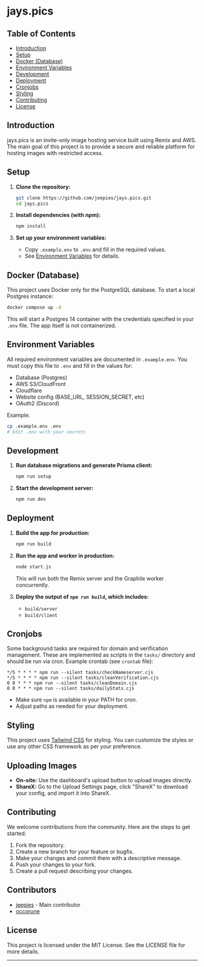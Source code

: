 # jays.pics

## Table of Contents

- [Introduction](#introduction)
- [Setup](#setup)
- [Docker (Database)](#docker-database)
- [Environment Variables](#environment-variables)
- [Development](#development)
- [Deployment](#deployment)
- [Cronjobs](#cronjobs)
- [Styling](#styling)
- [Contributing](#contributing)
- [License](#license)

## Introduction

jays.pics is an invite-only image hosting service built using Remix and AWS. The main goal of this project is to provide a secure and reliable platform for hosting images with restricted access.

## Setup

1. **Clone the repository:**

   ```sh
   git clone https://github.com/jeepies/jays.pics.git
   cd jays.pics
   ```

2. **Install dependencies (with npm):**

   ```sh
   npm install
   ```

3. **Set up your environment variables:**
   - Copy `.example.env` to `.env` and fill in the required values.
   - See [Environment Variables](#environment-variables) for details.

## Docker (Database)

This project uses Docker only for the PostgreSQL database. To start a local Postgres instance:

```sh
docker compose up -d
```

This will start a Postgres 14 container with the credentials specified in your `.env` file. The app itself is not containerized.

## Environment Variables

All required environment variables are documented in `.example.env`. You must copy this file to `.env` and fill in the values for:

- Database (Postgres)
- AWS S3/CloudFront
- Cloudflare
- Website config (BASE_URL, SESSION_SECRET, etc)
- OAuth2 (Discord)

Example:

```sh
cp .example.env .env
# Edit .env with your secrets
```

## Development

1. **Run database migrations and generate Prisma client:**

   ```sh
   npm run setup
   ```

2. **Start the development server:**

   ```sh
   npm run dev
   ```

## Deployment

1. **Build the app for production:**

   ```sh
   npm run build
   ```

2. **Run the app and worker in production:**

   ```sh
   node start.js
   ```

   This will run both the Remix server and the Graphile worker concurrently.

3. **Deploy the output of `npm run build`, which includes:**
   - `build/server`
   - `build/client`

## Cronjobs

Some background tasks are required for domain and verification management. These are implemented as scripts in the `tasks/` directory and should be run via cron. Example crontab (see `crontab` file):

```
*/5 * * * * npm run --silent tasks/checkNameserver.cjs
*/5 * * * * npm run --silent tasks/cleanVerification.cjs
0 0 * * * npm run --silent tasks/cleanDomain.cjs
0 0 * * * npm run --silent tasks/dailyStats.cjs
```

- Make sure `npm` is available in your PATH for cron.
- Adjust paths as needed for your deployment.

## Styling

This project uses [Tailwind CSS](https://tailwindcss.com/) for styling. You can customize the styles or use any other CSS framework as per your preference.

## Uploading Images

- **On-site:** Use the dashboard's upload button to upload images directly.
- **ShareX:** Go to the Upload Settings page, click "ShareX" to download your config, and import it into ShareX.

## Contributing

We welcome contributions from the community. Here are the steps to get started:

1. Fork the repository.
2. Create a new branch for your feature or bugfix.
3. Make your changes and commit them with a descriptive message.
4. Push your changes to your fork.
5. Create a pull request describing your changes.

## Contributors

- [jeepies](https://github.com/jeepies) - Main contributor
- [occorune](https://github.com/occorune)

## License

This project is licensed under the MIT License. See the LICENSE file for more details.

---
